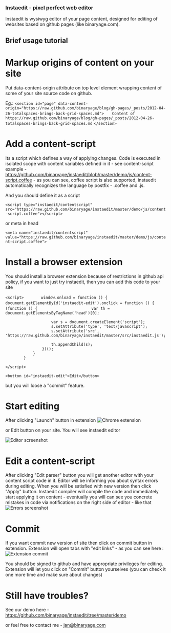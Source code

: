 ### Instaedit - pixel perfect web editor
Instaedit is wysiwyg editor of your page content, designed for editing of websites based on github pages (like binaryage.com).

## Brief usage tutorial
# Markup origins of content on your site

Put data-content-origin attribute on top level element wrapping content of some of your site source code on github.

Eg.: 
`<section id="page" data-content-origin="https://raw.github.com/binaryage/blog/gh-pages/_posts/2012-04-26-totalspaces-brings-back-grid-spaces.md">`
`	Content of https://raw.github.com/binaryage/blog/gh-pages/_posts/2012-04-26-totalspaces-brings-back-grid-spaces.md`
`</section>`

# Add a content-script
Its a script which defines a way of applying changes. Code is executed in isolated scope with content variables defined in it - see content-script example - https://github.com/binaryage/instaedit/blob/master/demo/js/content-script.coffee - as you can see, coffee script is also supported, instaedit automatically recognizes the language by postfix - .coffee and .js.

And you should define it as a script

`<script type="instaedit/contentscript" src="https://raw.github.com/binaryage/instaedit/master/demo/js/content-script.coffee"></script>`

or meta in head

`<meta name="instaedit/contentscript" value="https://raw.github.com/binaryage/instaedit/master/demo/js/content-script.coffee">`

# Install a browser extension
You should install a browser extension because of restrictions in github api policy, if you want to just try instaedit, then you can add this code to your site

`<script>`
`		window.onload = function () {`
`				document.getElementById('instaedit-edit').onclick = function () {`
`					(function () {`
`						var th = document.getElementsByTagName('head')[0];`

						var s = document.createElement('script');
						s.setAttribute('type', 'text/javascript');
						s.setAttribute('src', 'https://raw.github.com/binaryage/instaedit/master/src/instaedit.js');

						th.appendChild(s);
					})();
				}
			}
`</script>`

`<button id="instaedit-edit">Edit</button>`

but you will loose a "commit" feature.

# Start editing
After clicking "Launch" button in extension
![Chrome extension](instaedit/raw/master/doc/extension-screen.png "Chrome extension")

or Edit button on your site. You will see instaedit editor

![Editor screenshot](instaedit/raw/master/doc/editor-screen.png "Editor screenshot")

# Edit a content-script
After clicking "Edit parser" button you will get another editor with your content script code in it. Editor will be informing you about syntax errors during editing. When you will be satisfied with new version then click "Apply" button. Instaedit compiler will compile the code and immediately start applying it on content - eventually you will can see you concrete mistakes in code via notifications on the right side of editor - like that 
![Errors screenshot](instaedit/raw/master/doc/errors-screen.png "Editor errors screenshot")

# Commit
If you want commit new version of site then click on commit button in extension. Extension will open tabs with "edit links" - as you can see here : 
![Extension commit](instaedit/raw/master/doc/extension-commit-screen.png "Extension commit")

You should be signed to github and have appropriate privileges for editing. Extension will let you click on "Commit" button yourselves (you can check it one more time and make sure about changes)

# Still have troubles? 
See our demo here - https://github.com/binaryage/instaedit/tree/master/demo 

or feel free to contact me - jan@binaryage.com